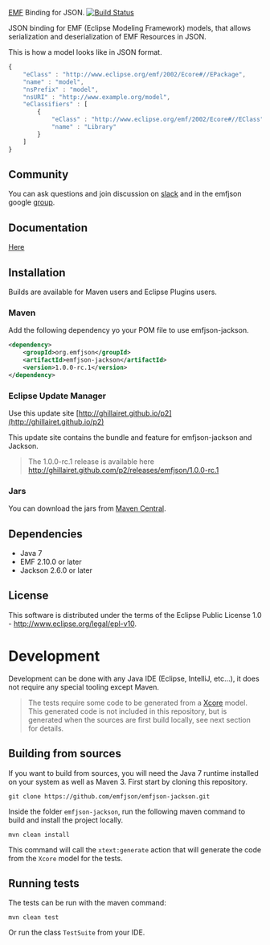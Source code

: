 [EMF](http://www.eclipse.org/emf) Binding for JSON. [![Build Status](https://secure.travis-ci.org/emfjson/emfjson-jackson.png)](http://travis-ci.org/emfjson/emfjson-jackson)

JSON binding for EMF (Eclipse Modeling Framework) models, that allows serialization and deserialization of EMF Resources in JSON.

This is how a model looks like in JSON format.

```javascript
{
    "eClass" : "http://www.eclipse.org/emf/2002/Ecore#//EPackage",
    "name" : "model",
    "nsPrefix" : "model",
    "nsURI" : "http://www.example.org/model",
    "eClassifiers" : [
        {
            "eClass" : "http://www.eclipse.org/emf/2002/Ecore#//EClass",
            "name" : "Library"
        }
    ]
}
```

## Community

You can ask questions and join discussion on [slack](https://emfjson.slack.com/) and in the emfjson google [group](https://groups.google.com/forum/#!forum/emfjson).

## Documentation

[Here](http://emfjson.org)

## Installation

Builds are available for Maven users and Eclipse Plugins users.

### Maven

Add the following dependency yo your POM file to use emfjson-jackson.

```xml
<dependency>
	<groupId>org.emfjson</groupId>
	<artifactId>emfjson-jackson</artifactId>
	<version>1.0.0-rc.1</version>
</dependency>
```

### Eclipse Update Manager

Use this update site [http://ghillairet.github.io/p2](http://ghillairet.github.io/p2)

This update site contains the bundle and feature for emfjson-jackson and Jackson. 

> The 1.0.0-rc.1 release is available here http://ghillairet.github.com/p2/releases/emfjson/1.0.0-rc.1

### Jars

You can download the jars from [Maven Central](http://search.maven.org/#search|ga|1|emfjson).

## Dependencies

* Java 7
* EMF 2.10.0 or later
* Jackson 2.6.0 or later

## License

This software is distributed under the terms of the Eclipse Public License 1.0 - http://www.eclipse.org/legal/epl-v10.

# Development

Development can be done with any Java IDE (Eclipse, IntelliJ, etc...), it does not require any special tooling except Maven. 

> The tests require some code to be generated from a [Xcore](http://wiki.eclipse.org/Xcore) model. This generated code is not included in this repository, but 
is generated when the sources are first build locally, see next section for details.

## Building from sources

If you want to build from sources, you will need the Java 7 runtime installed on your system as well as Maven 3.
First start by cloning this repository.

```
git clone https://github.com/emfjson/emfjson-jackson.git
```

Inside the folder `emfjson-jackson`, run the following maven command to build and install the project locally.
 
```
mvn clean install
``` 

This command will call the `xtext:generate` action that will generate the code from the `Xcore` model for the tests. 

## Running tests

The tests can be run with the maven command:

```
mvn clean test
```

Or run the class `TestSuite` from your IDE.
